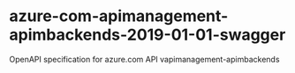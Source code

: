 # azure-com-apimanagement-apimbackends-2019-01-01-swagger
OpenAPI specification for azure.com API vapimanagement-apimbackends
